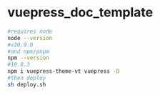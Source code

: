 # vuepress_doc_template

```bash
#requires node
node --version
#v20.9.0
#and npm/pnpm
npm --version
#10.8.3
npm i vuepress-theme-vt vuepress -D
#then deploy
sh deploy.sh
```

